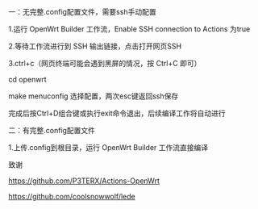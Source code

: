 一：无完整.config配置文件，需要ssh手动配置

1.运行 OpenWrt Builder 工作流，Enable SSH connection to Actions  为true

2.等待工作流进行到 SSH 输出链接，点击打开网页SSH

3.ctrl+c（网页终端可能会遇到黑屏的情况，按 Ctrl+C 即可）

cd openwrt

make menuconfig  选择配置，两次esc键返回ssh保存

完成后按Ctrl+D组合键或执行exit命令退出，后续编译工作将自动进行

二：有完整.config配置文件

1.上传.config到根目录，运行 OpenWrt Builder 工作流直接编译

致谢

https://github.com/P3TERX/Actions-OpenWrt

https://github.com/coolsnowwolf/lede
